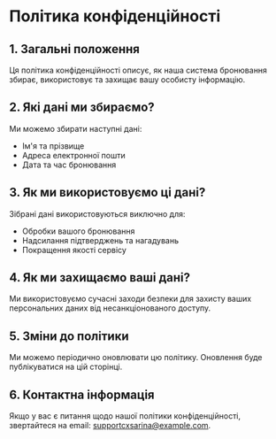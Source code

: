 # Політика конфіденційності

## 1. Загальні положення
Ця політика конфіденційності описує, як наша система бронювання збирає, використовує та захищає вашу особисту інформацію.

## 2. Які дані ми збираємо?
Ми можемо збирати наступні дані:
- Ім'я та прізвище
- Адреса електронної пошти
- Дата та час бронювання

## 3. Як ми використовуємо ці дані?
Зібрані дані використовуються виключно для:
- Обробки вашого бронювання
- Надсилання підтверджень та нагадувань
- Покращення якості сервісу

## 4. Як ми захищаємо ваші дані?
Ми використовуємо сучасні заходи безпеки для захисту ваших персональних даних від несанкціонованого доступу.

## 5. Зміни до політики
Ми можемо періодично оновлювати цю політику. Оновлення буде публікуватися на цій сторінці.

## 6. Контактна інформація
Якщо у вас є питання щодо нашої політики конфіденційності, звертайтеся на email: supportcxsarina@example.com.

